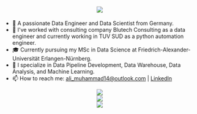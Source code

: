 <h1 align="center">
    <img src="https://readme-typing-svg.herokuapp.com/?font=Righteous&size=35&center=true&vCenter=true&width=500&height=70&duration=4000&lines=Hi+There!;+I'm+Muhammad+Ali!;" />
</h1>

- 👋 A passionate Data Engineer and Data Scientist from Germany.
- 🏢 I've worked with consulting company Blutech Consulting as a data engineer and currently working in TUV SUD as a python automation engineer.
- 🎓 Currently pursuing my MSc in Data Science at Friedrich-Alexander-Universität Erlangen-Nürnberg.
- 💼 I specialize in Data Pipeline Development, Data Warehouse, Data Analysis, and Machine Learning.
- 📫 How to reach me: ali_muhammad14@outlook.com | [LinkedIn](https://www.linkedin.com/in/muhammad-ali-8990b3163/)

<div align="center">
    <img src="https://skillicons.dev/icons?i=python,r,c,matlab,mysql,postgresql" /><br>
    <img src="https://skillicons.dev/icons?i=flask,django,mongodb,tensorflow,pytorch,sklearn" /><br>
    <img src="https://skillicons.dev/icons?i=bash,docker,jenkins,github,gitlab,anaconda" /><br>
</div>
